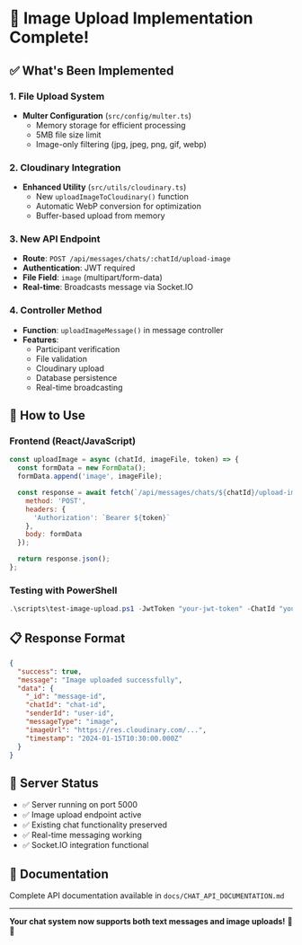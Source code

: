 # 🎉 Image Upload Implementation Complete!

## ✅ What's Been Implemented

### 1. **File Upload System**

- **Multer Configuration** (`src/config/multer.ts`)
  - Memory storage for efficient processing
  - 5MB file size limit
  - Image-only filtering (jpg, jpeg, png, gif, webp)

### 2. **Cloudinary Integration**

- **Enhanced Utility** (`src/utils/cloudinary.ts`)
  - New `uploadImageToCloudinary()` function
  - Automatic WebP conversion for optimization
  - Buffer-based upload from memory

### 3. **New API Endpoint**

- **Route**: `POST /api/messages/chats/:chatId/upload-image`
- **Authentication**: JWT required
- **File Field**: `image` (multipart/form-data)
- **Real-time**: Broadcasts message via Socket.IO

### 4. **Controller Method**

- **Function**: `uploadImageMessage()` in message controller
- **Features**:
  - Participant verification
  - File validation
  - Cloudinary upload
  - Database persistence
  - Real-time broadcasting

## 🚀 How to Use

### Frontend (React/JavaScript)

```javascript
const uploadImage = async (chatId, imageFile, token) => {
  const formData = new FormData();
  formData.append('image', imageFile);

  const response = await fetch(`/api/messages/chats/${chatId}/upload-image`, {
    method: 'POST',
    headers: {
      'Authorization': `Bearer ${token}`
    },
    body: formData
  });

  return response.json();
};
```

### Testing with PowerShell

```powershell
.\scripts\test-image-upload.ps1 -JwtToken "your-jwt-token" -ChatId "your-chat-id"
```

## 📋 Response Format

```json
{
  "success": true,
  "message": "Image uploaded successfully",
  "data": {
    "_id": "message-id",
    "chatId": "chat-id",
    "senderId": "user-id",
    "messageType": "image",
    "imageUrl": "https://res.cloudinary.com/...",
    "timestamp": "2024-01-15T10:30:00.000Z"
  }
}
```

## 🔧 Server Status

- ✅ Server running on port 5000
- ✅ Image upload endpoint active
- ✅ Existing chat functionality preserved
- ✅ Real-time messaging working
- ✅ Socket.IO integration functional

## 📖 Documentation

Complete API documentation available in `docs/CHAT_API_DOCUMENTATION.md`

---

**Your chat system now supports both text messages and image uploads!** 🎨📱
